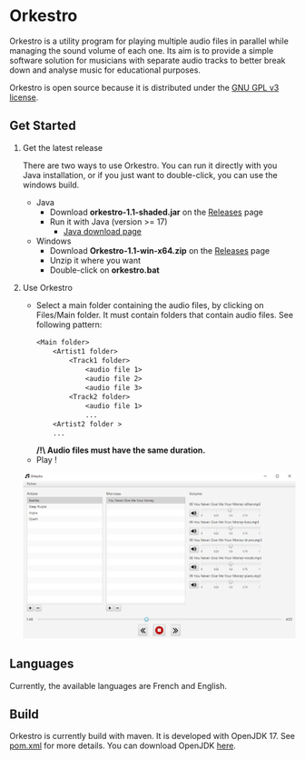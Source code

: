 # Orkestro

Orkestro is a utility program for playing multiple audio files in parallel while managing the sound volume of each one.
Its aim is to provide a simple software solution for musicians with separate audio tracks to better break down and analyse music for educational purposes.

Orkestro is open source because it is distributed under the [GNU GPL v3 license](https://www.gnu.org/licenses/gpl-3.0.en.html).

## Get Started
1. Get the latest release

    There are two ways to use Orkestro. You can run it directly with you Java installation, or if you just want to double-click, you can use the windows build.
   * Java
     * Download **orkestro-1.1-shaded.jar** on the [Releases](https://github.com/louis-dg/orkestro/releases) page
     * Run it with Java (version >= 17) 
       * [Java download page](https://www.oracle.com/fr/java/technologies/downloads/) 
   * Windows
      * Download **Orkestro-1.1-win-x64.zip** on the [Releases](https://github.com/louis-dg/orkestro/releases) page
      * Unzip it where you want 
      * Double-click on **orkestro.bat**
2. Use Orkestro
   * Select a main folder containing the audio files, by clicking on Files/Main folder. It must contain folders that contain audio files. See following pattern:
        ```
        <Main folder>
            <Artist1 folder>
                <Track1 folder>
                    <audio file 1>
                    <audio file 2>
                    <audio file 3>
                <Track2 folder>
                    <audio file 1>
                    ...
            <Artist2 folder >
            ...
        ```
     **/!\ Audio files must have the same duration.**
   * Play !

   ![image Orkestro](Orkestro.png)

## Languages
Currently, the available languages are French and English.

## Build
Orkestro is currently build with maven. It is developed with OpenJDK 17.
See [pom.xml](pom.xml) for more details.
You can download OpenJDK [here](https://jdk.java.net/18/).